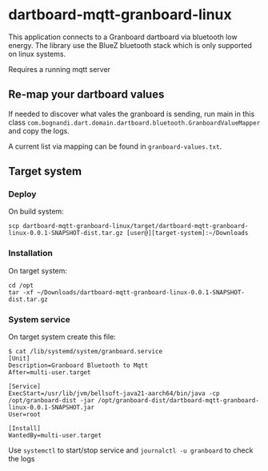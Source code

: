 #  dartboard-mqtt-granboard-linux

This application connects to a Granboard dartboard via bluetooth low energy. The 
library use the BlueZ bluetooth stack which is only supported on linux systems.

Requires a running mqtt server

## Re-map your dartboard values
If needed to discover what vales the granboard is sending, run main in this class ```com.bognandi.dart.domain.dartboard.bluetooth.GranboardValueMapper``` and copy the logs.

A current list via mapping can be found in ```granboard-values.txt```.

## Target system
### Deploy
On build system:
```shell
scp dartboard-mqtt-granboard-linux/target/dartboard-mqtt-granboard-linux-0.0.1-SNAPSHOT-dist.tar.gz [user@][target-system]:~/Downloads
```
### Installation
On target system:
````shell
cd /opt
tar -xf ~/Downloads/dartboard-mqtt-granboard-linux-0.0.1-SNAPSHOT-dist.tar.gz
````
### System service
On target system create this file:
````shell
$ cat /lib/systemd/system/granboard.service
[Unit]
Description=Granboard Bluetooth to Mqtt
After=multi-user.target

[Service]
ExecStart=/usr/lib/jvm/bellsoft-java21-aarch64/bin/java -cp /opt/granboard-dist -jar /opt/granboard-dist/dartboard-mqtt-granboard-linux-0.0.1-SNAPSHOT.jar
User=root

[Install]
WantedBy=multi-user.target
````

Use ```systemctl``` to start/stop service and ```journalctl -u granboard``` to check the logs